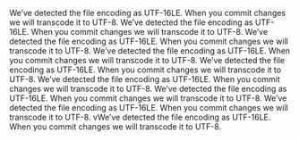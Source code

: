 We’ve detected the file encoding as UTF-16LE. When you commit changes we will transcode it to UTF-8.
We’ve detected the file encoding as UTF-16LE. When you commit changes we will transcode it to UTF-8.
We’ve detected the file encoding as UTF-16LE. When you commit changes we will transcode it to UTF-8.
We’ve detected the file encoding as UTF-16LE. When you commit changes we will transcode it to UTF-8.
We’ve detected the file encoding as UTF-16LE. When you commit changes we will transcode it to UTF-8.
We’ve detected the file encoding as UTF-16LE. When you commit changes we will transcode it to UTF-8.
We’ve detected the file encoding as UTF-16LE. When you commit changes we will transcode it to UTF-8.
We’ve detected the file encoding as UTF-16LE. When you commit changes we will transcode it to UTF-8.
vWe’ve detected the file encoding as UTF-16LE. When you commit changes we will transcode it to UTF-8.
